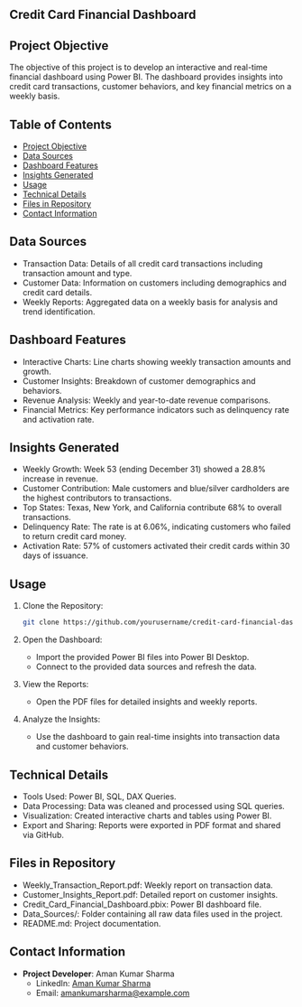 ## Credit Card Financial Dashboard

## Project Objective

The objective of this project is to develop an interactive and real-time financial dashboard using Power BI. The dashboard provides insights into credit card transactions, customer behaviors, and key financial metrics on a weekly basis.

## Table of Contents

- [Project Objective](#project-objective)
- [Data Sources](#data-sources)
- [Dashboard Features](#dashboard-features)
- [Insights Generated](#insights-generated)
- [Usage](#usage)
- [Technical Details](#technical-details)
- [Files in Repository](#files-in-repository)
- [Contact Information](#contact-information)

## Data Sources

- Transaction Data: Details of all credit card transactions including transaction amount and type.
- Customer Data: Information on customers including demographics and credit card details.
- Weekly Reports: Aggregated data on a weekly basis for analysis and trend identification.

## Dashboard Features

- Interactive Charts: Line charts showing weekly transaction amounts and growth.
- Customer Insights: Breakdown of customer demographics and behaviors.
- Revenue Analysis: Weekly and year-to-date revenue comparisons.
- Financial Metrics: Key performance indicators such as delinquency rate and activation rate.

## Insights Generated

- Weekly Growth: Week 53 (ending December 31) showed a 28.8% increase in revenue.
- Customer Contribution: Male customers and blue/silver cardholders are the highest contributors to transactions.
- Top States: Texas, New York, and California contribute 68% to overall transactions.
- Delinquency Rate: The rate is at 6.06%, indicating customers who failed to return credit card money.
- Activation Rate: 57% of customers activated their credit cards within 30 days of issuance.

## Usage

1. Clone the Repository:
   ```bash
   git clone https://github.com/yourusername/credit-card-financial-dashboard.git
   ```
2. Open the Dashboard:
   - Import the provided Power BI files into Power BI Desktop.
   - Connect to the provided data sources and refresh the data.

3. View the Reports:
   - Open the PDF files for detailed insights and weekly reports.

4. Analyze the Insights:
   - Use the dashboard to gain real-time insights into transaction data and customer behaviors.

## Technical Details

- Tools Used: Power BI, SQL, DAX Queries.
- Data Processing: Data was cleaned and processed using SQL queries.
- Visualization: Created interactive charts and tables using Power BI.
- Export and Sharing: Reports were exported in PDF format and shared via GitHub.

## Files in Repository

- Weekly_Transaction_Report.pdf: Weekly report on transaction data.
- Customer_Insights_Report.pdf: Detailed report on customer insights.
- Credit_Card_Financial_Dashboard.pbix: Power BI dashboard file.
- Data_Sources/: Folder containing all raw data files used in the project.
- README.md: Project documentation.

## Contact Information


- **Project Developer**: Aman Kumar Sharma
  - LinkedIn: [Aman Kumar Sharma](https://www.linkedin.com/in/aman-kumar-sharma/)
  - Email: amankumarsharma@example.com



